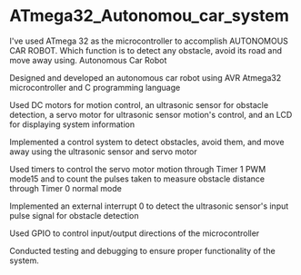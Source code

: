# ATmega32_Autonomou_car_system
I've used ATmega 32 as the microcontroller to accomplish AUTONOMOUS CAR ROBOT. Which function is to detect any obstacle, avoid its road and move away using.
Autonomous Car Robot

Designed and developed an autonomous car robot using AVR Atmega32 microcontroller and C programming language

Used DC motors for motion control, an ultrasonic sensor for obstacle detection, a servo motor for ultrasonic sensor motion's control, and an LCD for displaying system information

Implemented a control system to detect obstacles, avoid them, and move away using the ultrasonic sensor and servo motor

Used timers to control the servo motor motion through Timer 1 PWM mode15 and to count the pulses taken to measure obstacle distance through Timer 0 normal mode

Implemented an external interrupt 0 to detect the ultrasonic sensor's input pulse signal for obstacle detection

Used GPIO to control input/output directions of the microcontroller

Conducted testing and debugging to ensure proper functionality of the system.
